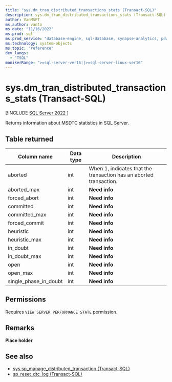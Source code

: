 ```yaml
---
title: "sys.dm_tran_distributed_transactions_stats (Transact-SQL)"
description: sys.dm_tran_distributed_transactions_stats (Transact-SQL)
author: VanMSFT
ms.author: vanto
ms.date: "11/16/2022"
ms.prod: sql
ms.prod_service: "database-engine, sql-database, synapse-analytics, pdw"
ms.technology: system-objects
ms.topic: "reference"
dev_langs:
  - "TSQL"
monikerRange: ">=sql-server-ver16||>=sql-server-linux-ver16"
---
```

# sys.dm_tran_distributed_transactions_stats (Transact-SQL)
[!INCLUDE [SQL Server 2022 ](../../includes/applies-to-version/sqlserver2022.md)]

  Returns information about MSDTC statistics in SQL Server.

## Table returned  
    
|Column name|Data type|Description|  
|-----------------|---------------|-----------------|  
|aborted  |  int|  When 1, indicates that the transaction has an aborted transaction.  |
|aborted_max  |  int|  **Need info**  |
|forced_abort |   int | **Need info** |
|committed |  int | **Need info**  |
|committed_max |  int | **Need info**  |
|forced_commit |  int | **Need info**  |
|heuristic |  int | **Need info**  |
|heuristic_max |  int | **Need info**  |
|in_doubt |  int | **Need info**  |
|in_doubt_max |  int | **Need info**  |
|open |  int | **Need info**  |
|open_max |  int | **Need info**  |
|single_phase_in_doubt |  int | **Need info**  |
  
## Permissions

Requires `VIEW SERVER PERFORMANCE STATE` permission.

## Remarks   

**Place holder**

## See also

- [sys.sp_manage_distributed_transaction (Transact-SQL)](../system-stored-procedures/sys-sp-manage-distributed-transaction.md)
- [sp_reset_dtc_log (Transact-SQL)](../system-stored-procedures/sp-reset-dtc-log.md)
